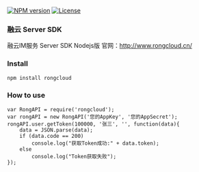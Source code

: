 [![NPM version][npm-img]][npm-url]
[![License][license-img]][license-url]

### 融云 Server SDK
融云IM服务 Server SDK Nodejs版
官网：http://www.rongcloud.cn/

### Install
```bash
npm install rongcloud
```
### How to use
```nodejs
var RongAPI = require('rongcloud');
var rongAPI = new RongAPI('您的AppKey', '您的AppSecret');
rongAPI.user.getToken(100000, '张三', '', function(data){
    data = JSON.parse(data);
    if (data.code == 200)
        console.log("获取Token成功:" + data.token);
    else
        console.log("Token获取失败");
});
```

[npm-img]: https://img.shields.io/npm/v/rongcloud.svg?style=flat-square
[npm-url]: https://npmjs.org/package/rongcloud
[license-img]: https://img.shields.io/badge/license-MIT-green.svg?style=flat-square
[license-url]: http://opensource.org/licenses/MIT